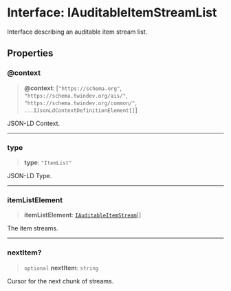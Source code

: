 # Interface: IAuditableItemStreamList

Interface describing an auditable item stream list.

## Properties

### @context

> **@context**: \[`"https://schema.org"`, `"https://schema.twindev.org/ais/"`, `"https://schema.twindev.org/common/"`, `...IJsonLdContextDefinitionElement[]`\]

JSON-LD Context.

***

### type

> **type**: `"ItemList"`

JSON-LD Type.

***

### itemListElement

> **itemListElement**: [`IAuditableItemStream`](IAuditableItemStream.md)[]

The item streams.

***

### nextItem?

> `optional` **nextItem**: `string`

Cursor for the next chunk of streams.
